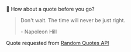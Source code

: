 📣 How about a quote before you go?

> Don't wait. The time will never be just right.
>
> <p>- Napoleon Hill</p>

Quote requested from [Random Quotes API](https://github.com/lukePeavey/quotable)
